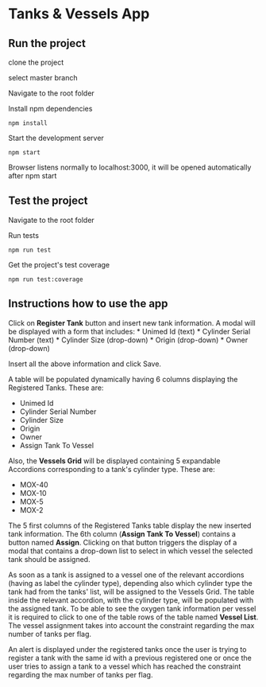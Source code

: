 # Tanks & Vessels App

## Run the project

clone the project

select master branch

Navigate to the root folder

Install npm dependencies

```
npm install
```

Start the development server

``` 
npm start
``` 

Browser listens normally to localhost:3000, it will be opened automatically after npm start

## Test the project

Navigate to the root folder

Run tests

```
npm run test
```

Get the project's test coverage

```
npm run test:coverage
```

## Instructions how to use the app

Click on **Register Tank** button and insert new tank information. A modal will be displayed with a form that includes:
    * Unimed Id (text)
    * Cylinder Serial Number (text)
    * Cylinder Size (drop-down)
    * Origin (drop-down)
    * Owner (drop-down)

Insert all the above information and click Save.

A table will be populated dynamically having 6 columns displaying the Registered Tanks. These are: 
* Unimed Id
* Cylinder Serial Number 
* Cylinder Size 
* Origin 
* Owner 
* Assign Tank To Vessel

Also, the **Vessels Grid** will be displayed containing 5 expandable Accordions corresponding to a tank's cylinder type. These are:
* MOX-40
* MOX-10
* MOX-5
* MOX-2

The 5 first columns of the Registered Tanks table display the new inserted tank information.
The 6th column (**Assign Tank To Vessel**) contains a button named **Assign**. 
Clicking on that button triggers the display of a modal that contains a drop-down list to select in which vessel the selected tank should be assigned.

As soon as a tank is assigned to a vessel one of the relevant accordions (having as label the cylinder type), depending also which cylinder type the tank had from the tanks' list, will be assigned to the Vessels Grid. The table inside the relevant accordion, with the cylinder type, will be populated with the assigned tank. To be able to see the oxygen tank information per vessel it is required to click to one of the table rows of the table named **Vessel List**. The vessel assignment takes into account the constraint regarding the max number of tanks per flag.

An alert is displayed under the registered tanks once the user is trying to register a tank with the same id with a previous registered one or once the user tries to assign a tank to a vessel which has reached the constraint regarding the max number of tanks per flag.